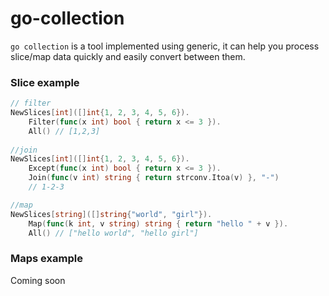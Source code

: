 # go-collection

`go collection` is a tool implemented using generic, it can help you process slice/map data quickly and easily convert between them.


### Slice example 

```go
// filter  
NewSlices[int]([]int{1, 2, 3, 4, 5, 6}).
    Filter(func(x int) bool { return x <= 3 }).
    All() // [1,2,3]
    
//join
NewSlices[int]([]int{1, 2, 3, 4, 5, 6}).
    Except(func(x int) bool { return x <= 3 }).
    Join(func(v int) string { return strconv.Itoa(v) }, "-")
    // 1-2-3

//map
NewSlices[string]([]string{"world", "girl"}).
    Map(func(k int, v string) string { return "hello " + v }).
    All() // ["hello world", "hello girl"]

```



### Maps example
Coming soon

